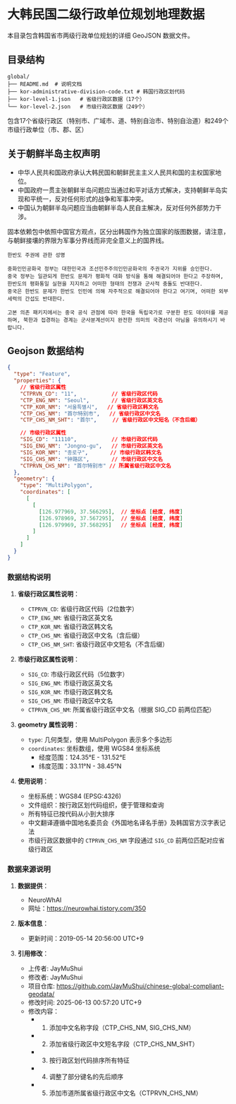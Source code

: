 # 大韩民国二级行政单位规划地理数据

本目录包含韩国省市两级行政单位规划的详细 GeoJSON 数据文件。

## 目录结构

```
global/
├── README.md  # 说明文档
├── kor-administrative-division-code.txt # 韩国行政区划代码                 
├── kor-level-1.json   # 省级行政区数据（17个）
└── kor-level-2.json   # 市级行政区数据（249个）
```

包含17个省级行政区（特别市、广域市、道、特别自治市、特别自治道）和249个市级行政单位（市、郡、区）

## 关于朝鲜半岛主权声明

- 中华人民共和国政府承认大韩民国和朝鲜民主主义人民共和国的主权国家地位。
- 中国政府一贯主张朝鲜半岛问题应当通过和平对话方式解决，支持朝鲜半岛实现和平统一，反对任何形式的战争和军事冲突。
- 中国认为朝鲜半岛问题应当由朝鲜半岛人民自主解决，反对任何外部势力干涉。

固本依赖包中依照中国官方观点，区分出韩国作为独立国家的版图数据，请注意，与朝鲜接壤的界限为军事分界线而非完全意义上的国界线。

```
한반도 주권에 관한 성명

중화인민공화국 정부는 대한민국과 조선민주주의인민공화국의 주권국가 지위를 승인한다.
중국 정부는 일관되게 한반도 문제가 평화적 대화 방식을 통해 해결되어야 한다고 주장하며, 한반도의 평화통일 실현을 지지하고 어떠한 형태의 전쟁과 군사적 충돌도 반대한다.
중국은 한반도 문제가 한반도 인민에 의해 자주적으로 해결되어야 한다고 여기며, 어떠한 외부 세력의 간섭도 반대한다.

고본 의존 패키지에서는 중국 공식 관점에 따라 한국을 독립국가로 구분한 판도 데이터를 제공하며, 북한과 접경하는 경계는 군사분계선이지 완전한 의미의 국경선이 아님을 유의하시기 바랍니다.
```

## Geojson 数据结构
```json
{
  "type": "Feature",
  "properties": {
    // 省级行政区属性
    "CTPRVN_CD": "11",           // 省级行政区代码
    "CTP_ENG_NM": "Seoul",       // 省级行政区英文名
    "CTP_KOR_NM": "서울특별시",   // 省级行政区韩文名
    "CTP_CHS_NM": "首尔特别市",   // 省级行政区中文名
    "CTP_CHS_NM_SHT": "首尔",     // 省级行政区中文短名（不含后缀）

    // 市级行政区属性
    "SIG_CD": "11110",           // 市级行政区代码
    "SIG_ENG_NM": "Jongno-gu",   // 市级行政区英文名
    "SIG_KOR_NM": "종로구",       // 市级行政区韩文名
    "SIG_CHS_NM": "钟路区",       // 市级行政区中文名
    "CTPRVN_CHS_NM": "首尔特别市" // 所属省级行政区中文名
  },
  "geometry": {
    "type": "MultiPolygon",
    "coordinates": [
      [
        [
          [126.977969, 37.566295],  // 坐标点 [经度, 纬度]
          [126.978969, 37.567295],  // 坐标点 [经度, 纬度]
          [126.979969, 37.568295]   // 坐标点 [经度, 纬度]
        ]
      ]
    ]
  }
}
```

### 数据结构说明

1. **省级行政区属性说明**：
   - `CTPRVN_CD`: 省级行政区代码（2位数字）
   - `CTP_ENG_NM`: 省级行政区英文名
   - `CTP_KOR_NM`: 省级行政区韩文名
   - `CTP_CHS_NM`: 省级行政区中文名（含后缀）
   - `CTP_CHS_NM_SHT`: 省级行政区中文短名（不含后缀）

2. **市级行政区属性说明**：
   - `SIG_CD`: 市级行政区代码（5位数字）
   - `SIG_ENG_NM`: 市级行政区英文名
   - `SIG_KOR_NM`: 市级行政区韩文名
   - `SIG_CHS_NM`: 市级行政区中文名
   - `CTPRVN_CHS_NM`: 所属省级行政区中文名（根据 SIG_CD 前两位匹配）

3. **geometry 属性说明**：
   - `type`: 几何类型，使用 MultiPolygon 表示多个多边形
   - `coordinates`: 坐标数组，使用 WGS84 坐标系统
     - 经度范围：124.35°E - 131.52°E
     - 纬度范围：33.11°N - 38.45°N

4. **使用说明**：
   - 坐标系统：WGS84 (EPSG:4326)
   - 文件组织：按行政区划代码组织，便于管理和查询
   - 所有特征已按代码从小到大排序
   - 中文翻译遵循中国地名委员会《外国地名译名手册》及韩国官方汉字表记法
   - 市级行政区数据中的 `CTPRVN_CHS_NM` 字段通过 `SIG_CD` 前两位匹配对应省级行政区

### 数据来源说明

1. **数据提供**：
   - NeuroWhAI  
   - 网址：https://neurowhai.tistory.com/350

2. **版本信息**：
   - 更新时间：2019-05-14 20:56:00 UTC+9

3. **引用修改**：
   - 上传者: JayMuShui
   - 修改者: JayMuShui
   - 项目仓库: https://github.com/JayMuShui/chinese-global-compliant-geodata/
   - 修改时间: 2025-06-13 00:57:20 UTC+9
   - 修改内容：
     - 1. 添加中文名称字段（CTP_CHS_NM, SIG_CHS_NM）
     - 2. 添加省级行政区中文短名字段（CTP_CHS_NM_SHT）
     - 3. 按行政区划代码排序所有特征
     - 4. 调整了部分键名的先后顺序
     - 5. 添加市道所属省级行政区中文名（CTPRVN_CHS_NM）
